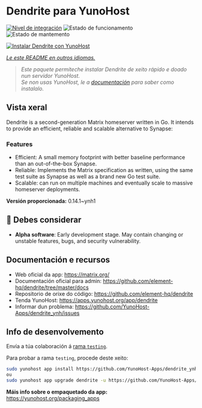 <!--
NOTA: Este README foi creado automáticamente por <https://github.com/YunoHost/apps/tree/master/tools/readme_generator>
NON debe editarse manualmente.
-->

# Dendrite para YunoHost

[![Nivel de integración](https://apps.yunohost.org/badge/integration/dendrite)](https://ci-apps.yunohost.org/ci/apps/dendrite/)
![Estado de funcionamento](https://apps.yunohost.org/badge/state/dendrite)
![Estado de mantemento](https://apps.yunohost.org/badge/maintained/dendrite)

[![Instalar Dendrite con YunoHost](https://install-app.yunohost.org/install-with-yunohost.svg)](https://install-app.yunohost.org/?app=dendrite)

*[Le este README en outros idiomas.](./ALL_README.md)*

> *Este paquete permíteche instalar Dendrite de xeito rápido e doado nun servidor YunoHost.*  
> *Se non usas YunoHost, le a [documentación](https://yunohost.org/install) para saber como instalalo.*

## Vista xeral

Dendrite is a second-generation Matrix homeserver written in Go. It intends to provide an efficient, reliable and scalable alternative to Synapse:

### Features

- Efficient: A small memory footprint with better baseline performance than an out-of-the-box Synapse.
- Reliable: Implements the Matrix specification as written, using the same test suite as Synapse as well as a brand new Go test suite.
- Scalable: can run on multiple machines and eventually scale to massive homeserver deployments.


**Versión proporcionada:** 0.14.1~ynh1
## :red_circle: Debes considerar

- **Alpha software**: Early development stage. May contain changing or unstable features, bugs, and security vulnerability.

## Documentación e recursos

- Web oficial da app: <https://matrix.org/>
- Documentación oficial para admin: <https://github.com/element-hq/dendrite/tree/master/docs>
- Repositorio de orixe do código: <https://github.com/element-hq/dendrite>
- Tenda YunoHost: <https://apps.yunohost.org/app/dendrite>
- Informar dun problema: <https://github.com/YunoHost-Apps/dendrite_ynh/issues>

## Info de desenvolvemento

Envía a túa colaboración á [rama `testing`](https://github.com/YunoHost-Apps/dendrite_ynh/tree/testing).

Para probar a rama `testing`, procede deste xeito:

```bash
sudo yunohost app install https://github.com/YunoHost-Apps/dendrite_ynh/tree/testing --debug
ou
sudo yunohost app upgrade dendrite -u https://github.com/YunoHost-Apps/dendrite_ynh/tree/testing --debug
```

**Máis info sobre o empaquetado da app:** <https://yunohost.org/packaging_apps>
